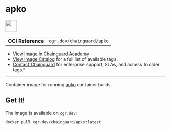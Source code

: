 <!--monopod:start-->
# apko

<!--url:start-->
<a href="https://github.com/chainguard-dev/apko">
<!--logo:start-->
  <img src="https://storage.googleapis.com/chainguard-academy/logos/apko/logo.svg" width="36px" height="36px" />
<!--logo:end-->
</a>
<!--url:end-->

| | |
| - | - |
| **OCI Reference** | `cgr.dev/chainguard/apko` |

* [View Image in Chainguard Academy](https://edu.chainguard.dev/chainguard/chainguard-images/reference/apko/overview/)
* [View Image Catalog](https://console.enforce.dev/images/catalog) for a full list of available tags.
* [Contact Chainguard](https://www.chainguard.dev/chainguard-images) for enterprise support, SLAs, and access to older tags.*
---
<!--monopod:end-->

<!--overview:start-->
Container image for running [apko](https://github.com/chainguard-dev/apko) container builds.
<!--overview:end-->

<!--getting:start-->
## Get It!
The image is available on `cgr.dev`:

```
docker pull cgr.dev/chainguard/apko:latest
```
<!--getting:end-->

<!--body:start-->
<!--body:end-->
